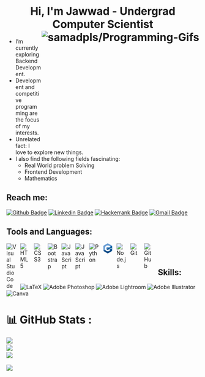 

<h1 align="center"> Hi, I'm Jawwad - Undergrad Computer Scientist<br> <img align='right' src='https://programming-gifs.cyclic.app/' widht=100 height=300 alt='samadpls/Programming-Gifs'></h1>

></a>

<div align="left">


  - I’m currently exploring Backend Development.
  - Development and competitive programming are the focus of my interests.
  - Unrelated fact: I love to explore new things.
  - I also find the following fields fascinating:
    - Real World problem Solving
    - Frontend Development
    - Mathematics
</div>

## Reach me:
[![Github Badge](http://img.shields.io/badge/-Github-black?style=flat-square&logo=github&link=https://github.com/Muhammad-Jawwad/)](https://github.com/Muhammad-Jawwad/) 
[![Linkedin Badge](https://img.shields.io/badge/-LinkedIn-blue?style=flat-square&logo=Linkedin&logoColor=white&link=https://www.linkedin.com/in/syed-muhammad-jawwad/)](https://www.linkedin.com/in/syed-muhammad-jawwad/)
[![Hackerrank Badge](https://img.shields.io/badge/-Hackerrank-2EC866?style=flat-square&logo=HackerRank&logoColor=white&link=https://www.hackerrank.com/muhammadjawwad41)](https://www.hackerrank.com/muhammadjawwad41)
[![Gmail Badge](https://img.shields.io/badge/-Gmail-d14836?style=flat-square&logo=Gmail&logoColor=white&link=https://mail.google.com/mail/u/0/?tab=rm&ogbl#inbox?compose=CllgCJftLcLZFWPGgsjRSfgRBBjldnFFVgbtQVnlcfDPNLmCsnMHxFswfdptWwFfHfwjmbRWgcg)](https://mail.google.com/mail/u/0/?tab=rm&ogbl#inbox?compose=CllgCJftLcLZFWPGgsjRSfgRBBjldnFFVgbtQVnlcfDPNLmCsnMHxFswfdptWwFfHfwjmbRWgcg)

## Tools and Languages:

<img align="left" alt="Visual Studio Code" width="26px" src="https://cdn.jsdelivr.net/gh/devicons/devicon/icons/vscode/vscode-original.svg" style="padding-right:10px;" />
<img align="left" alt="HTML5" width="26px" src="https://cdn.jsdelivr.net/gh/devicons/devicon/icons/html5/html5-original.svg" style="padding-right:10px;" />
<img align="left" alt="CSS3" width="26px" src="https://cdn.jsdelivr.net/gh/devicons/devicon/icons/css3/css3-original.svg" style="padding-right:10px;"/>
<img align="left" alt="Bootstrap" width="26px" src="https://cdn.jsdelivr.net/gh/devicons/devicon/icons/bootstrap/bootstrap-original.svg" style="padding-right:10px;" />
<img align="left" alt="JavaScript" width="26px" src="https://cdn.jsdelivr.net/gh/devicons/devicon/icons/javascript/javascript-original.svg" style="padding-right:10px;" />
<img align="left" alt="JavaScript" width="26px" src="https://cdn.jsdelivr.net/gh/devicons/devicon/icons/sass/sass-original.svg" style="padding-right:10px;" />
<img align="left" alt="Python" width="26px" src="https://cdn.jsdelivr.net/gh/devicons/devicon/icons/python/python-original.svg" style="padding-right:10px;" />
<img align="left" alt="cplusplus" width="26px" src="https://raw.githubusercontent.com/devicons/devicon/master/icons/cplusplus/cplusplus-original.svg" style="padding-right:10px;" />
<img align="left" alt="Node.js" width="26px" src="https://cdn.jsdelivr.net/gh/devicons/devicon/icons/nodejs/nodejs-original.svg" style="padding-right:10px;" />
<img align="left" alt="Git" width="26px" src="https://cdn.jsdelivr.net/gh/devicons/devicon/icons/git/git-original.svg" style="padding-right:10px;" />
<img align="left" alt="GitHub" width="26px" src="https://user-images.githubusercontent.com/3369400/139447912-e0f43f33-6d9f-45f8-be46-2df5bbc91289.png" style="padding-right:10px;" />
<br />
<br />

## Skills: 
 ![LaTeX](https://img.shields.io/badge/latex-%23008080.svg?style=for-the-badge&logo=latex&logoColor=white) ![Adobe Photoshop](https://img.shields.io/badge/adobephotoshop-%2331A8FF.svg?style=for-the-badge&logo=adobephotoshop&logoColor=white) ![Adobe Lightroom](https://img.shields.io/badge/Adobe%20Lightroom-31A8FF.svg?style=for-the-badge&logo=Adobe%20Lightroom&logoColor=white) ![Adobe Illustrator](https://img.shields.io/badge/adobeillustrator-%23FF9A00.svg?style=for-the-badge&logo=adobeillustrator&logoColor=white) ![Canva](https://img.shields.io/badge/Canva-%2300C4CC.svg?style=for-the-badge&logo=Canva&logoColor=white)

# 📊 GitHub Stats :
![](https://github-readme-stats.vercel.app/api?username=Muhammad-Jawwad&theme=radical&hide_border=false&include_all_commits=false&count_private=false)<br/>
![](https://github-readme-streak-stats.herokuapp.com/?user=Muhammad-Jawwad&theme=radical&hide_border=false)<br/>
![](https://github-readme-stats.vercel.app/api/top-langs/?username=Muhammad-Jawwad&theme=radical&hide_border=false&include_all_commits=false&count_private=false&layout=compact)


![](https://komarev.com/ghpvc/?username=your-github-username&color=dc143c)

